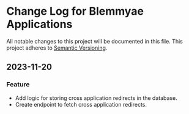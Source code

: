 # Change Log for Blemmyae Applications

All notable changes to this project will be documented in this file.
This project adheres to [Semantic Versioning](http://semver.org/).

## 2023-11-20
### Feature
- Add logic for storing cross application redirects in the database.
- Create endpoint to fetch cross application redirects.
